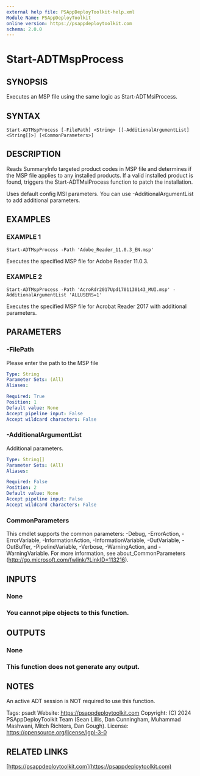 ```yaml
---
external help file: PSAppDeployToolkit-help.xml
Module Name: PSAppDeployToolkit
online version: https://psappdeploytoolkit.com
schema: 2.0.0
---
```


# Start-ADTMspProcess

## SYNOPSIS
Executes an MSP file using the same logic as Start-ADTMsiProcess.

## SYNTAX

```
Start-ADTMspProcess [-FilePath] <String> [[-AdditionalArgumentList] <String[]>] [<CommonParameters>]
```

## DESCRIPTION
Reads SummaryInfo targeted product codes in MSP file and determines if the MSP file applies to any installed products.
If a valid installed product is found, triggers the Start-ADTMsiProcess function to patch the installation.

Uses default config MSI parameters.
You can use -AdditionalArgumentList to add additional parameters.

## EXAMPLES

### EXAMPLE 1
```
Start-ADTMspProcess -Path 'Adobe_Reader_11.0.3_EN.msp'
```

Executes the specified MSP file for Adobe Reader 11.0.3.

### EXAMPLE 2
```
Start-ADTMspProcess -Path 'AcroRdr2017Upd1701130143_MUI.msp' -AdditionalArgumentList 'ALLUSERS=1'
```

Executes the specified MSP file for Acrobat Reader 2017 with additional parameters.

## PARAMETERS

### -FilePath
Please enter the path to the MSP file

```yaml
Type: String
Parameter Sets: (All)
Aliases:

Required: True
Position: 1
Default value: None
Accept pipeline input: False
Accept wildcard characters: False
```

### -AdditionalArgumentList
Additional parameters.

```yaml
Type: String[]
Parameter Sets: (All)
Aliases:

Required: False
Position: 2
Default value: None
Accept pipeline input: False
Accept wildcard characters: False
```

### CommonParameters
This cmdlet supports the common parameters: -Debug, -ErrorAction, -ErrorVariable, -InformationAction, -InformationVariable, -OutVariable, -OutBuffer, -PipelineVariable, -Verbose, -WarningAction, and -WarningVariable.
For more information, see about_CommonParameters (http://go.microsoft.com/fwlink/?LinkID=113216).

## INPUTS

### None
### You cannot pipe objects to this function.
## OUTPUTS

### None
### This function does not generate any output.
## NOTES
An active ADT session is NOT required to use this function.

Tags: psadt
Website: https://psappdeploytoolkit.com
Copyright: (C) 2024 PSAppDeployToolkit Team (Sean Lillis, Dan Cunningham, Muhammad Mashwani, Mitch Richters, Dan Gough).
License: https://opensource.org/license/lgpl-3-0

## RELATED LINKS

[https://psappdeploytoolkit.com](https://psappdeploytoolkit.com)
